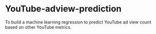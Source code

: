 # YouTube-adview-prediction
To build a machine learning regression to predict YouTube ad view count based on other YouTube metrics.

